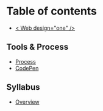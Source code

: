 # Table of contents

* [&lt; Web design="one" /&gt;](README.md)

## Tools & Process

* [Process](tools-and-process/process.md)
* [CodePen](tools-and-process/codepen.md)

## Syllabus

* [Overview](overview.md)

